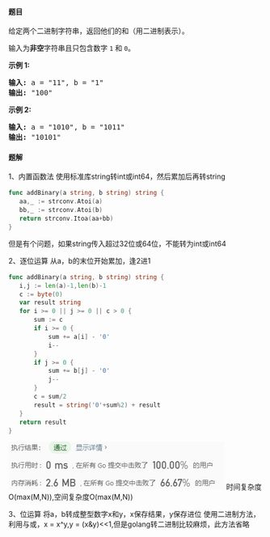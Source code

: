#### 题目
<p>给定两个二进制字符串，返回他们的和（用二进制表示）。</p>

<p>输入为<strong>非空</strong>字符串且只包含数字&nbsp;<code>1</code>&nbsp;和&nbsp;<code>0</code>。</p>

<p><strong>示例&nbsp;1:</strong></p>

<pre><strong>输入:</strong> a = &quot;11&quot;, b = &quot;1&quot;
<strong>输出:</strong> &quot;100&quot;</pre>

<p><strong>示例&nbsp;2:</strong></p>

<pre><strong>输入:</strong> a = &quot;1010&quot;, b = &quot;1011&quot;
<strong>输出:</strong> &quot;10101&quot;</pre>


 #### 题解
 1、内置函数法
 使用标准库string转int或int64，然后累加后再转string
 ```go
func addBinary(a string, b string) string {
	aa,_ := strconv.Atoi(a)
	bb,_ := strconv.Atoi(b)
	return strconv.Itoa(aa+bb)
}
```
 但是有个问题，如果string传入超过32位或64位，不能转为int或int64
 
 2、逐位运算
 从a，b的末位开始累加，逢2进1
 ```go
func addBinary(a string, b string) string {
	i,j := len(a)-1,len(b)-1
	c := byte(0)
	var result string
	for i >= 0 || j >= 0 || c > 0 {
		sum := c
		if i >= 0 {
			sum += a[i] - '0'
			i--
		}
		if j >= 0 {
			sum += b[j] - '0'
			j--
		}
		c = sum/2
		result = string('0'+sum%2) + result
	}
	return result
}
```
![](https://raw.githubusercontent.com/betterfor/cloudImage/master/images/2020-04-21/006701.png)
 时间复杂度O(max(M,N)),空间复杂度O(max(M,N))
 
 3、位运算
 将a，b转成整型数字x和y，x保存结果，y保存进位
 使用二进制方法，利用与或，x = x^y,y = (x&y)<<1,但是golang转二进制比较麻烦，此方法省略
 